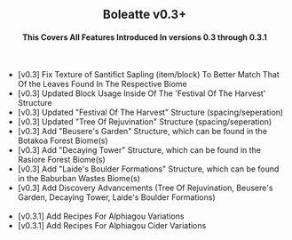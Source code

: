 <div align="center"> 

<h2> Boleatte v0.3+ </h2>

<h4> This Covers All Features Introduced In versions 0.3 through 0.3.1 </h4>

<br>

</div>

<ul>
  <li> [v0.3] Fix Texture of Santifict Sapling (item/block) To Better Match That Of the Leaves Found In The Respective Biome </li>
  <li> [v0.3] Updated Block Usage Inside Of The 'Festival Of The Harvest' Structure </li>
  <li> [v0.3] Updated "Festival Of The Harvest" Structure (spacing/seperation) </li>
  <li> [v0.3] Updated "Tree Of Rejuvination" Structure (spacing/seperation) </li>
  <li> [v0.3] Add "Beusere's Garden" Structure, which can be found in the Botakoa Forest Biome(s) </li>
  <li> [v0.3] Add "Decaying Tower" Structure, which can be found in the Rasiore Forest Biome(s) </li>
  <li> [v0.3] Add "Laide's Boulder Formations" Structure, which can be found in the Baburban Wastes Biome(s) </li>
  <li> [v0.3] Add Discovery Advancements (Tree Of Rejuvination, Beusere's Garden, Decaying Tower, Laide's Boulder Formations) </li>
    
  <br>
    
  <li> [v0.3.1] Add Recipes For Alphiagou Variations </li>
  <li> [v0.3.1] Add Recipes For Alphiagou Cider Variations </li>
</ul>

